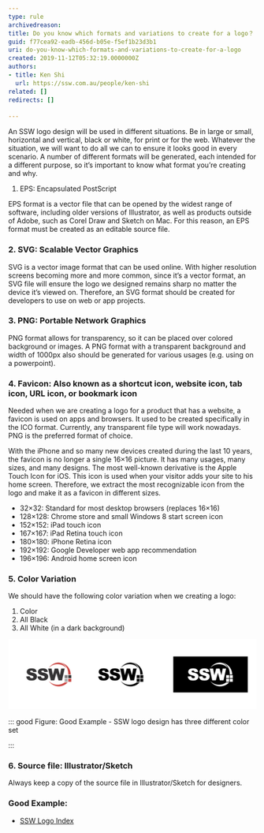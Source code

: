 ```yaml
---
type: rule
archivedreason: 
title: Do you know which formats and variations to create for a logo？
guid: f77cea92-eadb-456d-b05e-f5ef1b23d3b1
uri: do-you-know-which-formats-and-variations-to-create-for-a-logo
created: 2019-11-12T05:32:19.0000000Z
authors:
- title: Ken Shi
  url: https://ssw.com.au/people/ken-shi
related: []
redirects: []

---
```


An SSW logo design will be used in different situations. Be in large or small, horizontal and vertical, black or white, for print or for the web. Whatever the situation, we will want to do all we can to ensure it looks good in every scenario.
A number of different formats will be generated, each intended for a different purpose, so it’s important to know what format you’re creating and why.

<!--endintro-->

1. EPS: Encapsulated PostScript

EPS format is a vector file that can be opened by the widest range of software, including older versions of Illustrator, as well as products outside of Adobe, such as Corel Draw and Sketch on Mac. For this reason, an EPS format must be created as an editable source file.

### 2. SVG: Scalable Vector Graphics


SVG is a vector image format that can be used online. With higher resolution screens becoming more and more common, since it’s a vector format, an SVG file will ensure the logo we designed remains sharp no matter the device it’s viewed on. Therefore, an SVG format should be created for developers to use on web or app projects.

### 3. PNG: Portable Network Graphics


PNG format allows for transparency, so it can be placed over colored background or images. A PNG format with a transparent background and width of 1000px also should be generated for various usages (e.g. using on a powerpoint).

### 4. Favicon: Also known as a shortcut icon, website icon, tab icon, URL icon, or bookmark icon


Needed when we are creating a logo for a product that has a website, a favicon is used on apps and browsers. It used to be created specifically in the ICO format. Currently, any transparent file type will work nowadays. PNG is the preferred format of choice.

With the iPhone and so many new devices created during the last 10 years, the favicon is no longer a single 16×16 picture. It has many usages, many sizes, and many designs. The most well-known derivative is the Apple Touch Icon for iOS. This icon is used when your visitor adds your site to his home screen. Therefore, we extract the most recognizable icon from the logo and make it as a favicon in different sizes.



* 32×32: Standard for most desktop browsers (replaces 16×16)
* 128×128: Chrome store and small Windows 8 start screen icon
* 152×152: iPad touch icon
* 167×167: iPad Retina touch icon
* 180×180: iPhone Retina icon
* 192×192: Google Developer web app recommendation
* 196×196: Android home screen icon


### 5. Color Variation


We should have the following color variation when we creating a logo:

1. Color
2. All Black
3. All White (in a dark background)

<dl class="ssw15-rteElement-ImageArea">      <img src="ssw logo sample.png" alt="" style="width:770px;">
   </dl>

::: good
Figure: Good Example - SSW logo design has three different color set

:::




### 6. Source file: Illustrator/Sketch

Always keep a copy of the source file in Illustrator/Sketch for designers.

### Good Example:


* [SSW Logo Index](https://www.ssw.com.au/ssw/logo/)
